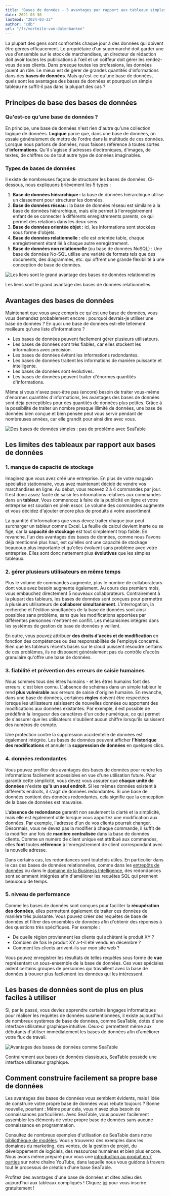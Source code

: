 ```yaml
---
title: "Bases de données - 5 avantages par rapport aux tableaux simples"
date: 2021-03-30
lastmod: "2024-03-22"
author: "cdb"
url: "/fr/vorteile-von-datenbanken"
---
```


La plupart des gens sont confrontés chaque jour à des données qui doivent être gérées efficacement. Le propriétaire d'un supermarché doit garder une vue d'ensemble sur le stock de marchandises, un directeur de rédaction doit avoir toutes les publications à l'œil et un coiffeur doit gérer les rendez-vous de ses clients. Dans presque toutes les professions, les données jouent un rôle. Le mieux est de gérer de grandes quantités d'informations dans des **bases de données**. Mais qu'est-ce qu'une base de données, quels sont les avantages des bases de données et pourquoi un simple tableau ne suffit-il pas dans la plupart des cas ?

## Principes de base des bases de données

### Qu'est-ce qu'une base de données ?

En principe, une base de données n'est rien d'autre qu'une collection logique de données. **Logique** parce que, dans une base de données, on essaie généralement de mettre de l'ordre dans la multitude de ces données. Lorsque nous parlons de données, nous faisons référence à toutes sortes d'**informations**. Qu'il s'agisse d'adresses électroniques, d'images, de textes, de chiffres ou de tout autre type de données imaginables.

### Types de bases de données

Il existe de nombreuses façons de structurer les bases de données. Ci-dessous, nous expliquons brièvement les 5 types :

1. **Base de données hiérarchique :** la base de données hiérarchique utilise un classement pour structurer les données.
2. **Base de données réseau :** la base de données réseau est similaire à la base de données hiérarchique, mais elle permet à l'enregistrement enfant de se connecter à différents enregistrements parents, ce qui permet des relations dans les deux sens.
3. **Base de données orientée objet :** ici, les informations sont stockées sous forme d'objets.
4. **Base de données relationnelle :** elle est orientée table, chaque enregistrement étant lié à chaque autre enregistrement.
5. **Base de données non relationnelle** (ou base de données NoSQL) : Une base de données No-SQL utilise une variété de formats tels que des documents, des diagrammes, etc. qui offrent une grande flexibilité à une conception de base de données.

![Les liens sont le grand avantage des bases de données relationnelles](https://seatable.io/wp-content/uploads/2021/03/hunter-harritt-Ype9sdOPdYc-unsplash-scaled-1.jpg)

Les liens sont le grand avantage des bases de données relationnelles.

## Avantages des bases de données

Maintenant que vous avez compris ce qu'est une base de données, vous vous demandez probablement encore : pourquoi devrais-je utiliser une base de données ? En quoi une base de données est-elle tellement meilleure qu'une liste d'informations ?

- Les bases de données peuvent facilement gérer plusieurs utilisateurs.
- Les bases de données sont très fiables, car elles stockent les informations avec précision.
- Les bases de données évitent les informations redondantes.
- Les bases de données traitent les informations de manière puissante et intelligente.
- Les bases de données sont évolutives.
- Les bases de données peuvent traiter d'énormes quantités d'informations.

Même si vous n'avez peut-être pas (encore) besoin de traiter vous-même d'énormes quantités d'informations, les avantages des bases de données sont déjà perceptibles pour des quantités de données plus petites. Grâce à la possibilité de traiter un nombre presque illimité de données, une base de données bien conçue et bien pensée peut vous servir pendant de nombreuses années, car elle grandit pour ainsi dire avec vous.

![Des bases de données simples : pas de problème avec SeaTable](https://seatable.io/wp-content/uploads/2021/10/pexels-christina-morillo-1181354-e1634551763220.jpg)

## Les limites des tableaux par rapport aux bases de données

### 1\. manque de capacité de stockage

Imaginez que vous avez créé une entreprise. En plus de votre magasin spécialisé stationnaire, vous avez maintenant décidé de vendre vos marchandises en ligne. Au début, vous recevez 2 à 4 commandes par jour. Il est donc assez facile de saisir les informations relatives aux commandes dans un **tableur**. Vous commencez à faire de la publicité en ligne et votre entreprise est soudain en plein essor. Le volume des commandes augmente et vous décidez d'ajouter encore plus de produits à votre assortiment.

La quantité d'informations que vous devez traiter chaque jour peut surcharger un tableur comme Excel. La feuille de calcul devient inerte ou se fige, car la **capacité de stockage** est tout simplement trop faible. En revanche, l'un des avantages des bases de données, comme nous l'avons déjà mentionné plus haut, est qu'elles ont une capacité de stockage beaucoup plus importante et qu'elles évoluent sans problème avec votre entreprise. Elles sont donc nettement plus **évolutives** que les simples tableaux.

### 2\. gérer plusieurs utilisateurs en même temps

Plus le volume de commandes augmente, plus le nombre de collaborateurs dont vous avez besoin augmente également. Au cours des premiers mois, vous embauchez directement 5 nouveaux collaborateurs. Contrairement à la plupart des tableurs, les bases de données sont conçues pour permettre à plusieurs utilisateurs de **collaborer simultanément**. L'interrogation, la recherche et l'édition simultanées de la base de données sont ainsi possibles sans problème, sans que les modifications apportées par différentes personnes n'entrent en conflit. Les mécanismes intégrés dans les systèmes de gestion de base de données y veillent.

En outre, vous pouvez attribuer **des droits d'accès et de modification** en fonction des compétences ou des responsabilités de l'employé concerné. Bien que les tableurs récents basés sur le cloud puissent résoudre certains de ces problèmes, ils ne disposent généralement pas du contrôle d'accès granulaire qu'offre une base de données.

### 3\. fiabilité et prévention des erreurs de saisie humaines

Nous sommes tous des êtres humains - et les êtres humains font des erreurs, c'est bien connu. L'absence de schémas dans un simple tableur le rend **plus vulnérable** aux erreurs de saisie d'origine humaine. En revanche, dans une base de données, certaines **règles** doivent être respectées lorsque les utilisateurs saisissent de nouvelles données ou apportent des modifications aux données existantes. Par exemple, il est possible de prédéfinir la longueur des caractères d'un code numérique, ce qui permet de s'assurer que les utilisateurs n'oublient aucun chiffre lorsqu'ils saisissent des numéros de compte.

Une protection contre la suppression accidentelle de données est également intégrée. Les bases de données peuvent afficher **l'historique des modifications** et annuler la **suppression de données** en quelques clics.

### 4\. données redondantes

Vous pouvez profiter des avantages des bases de données pour rendre les informations facilement accessibles en vue d'une utilisation future. Pour garantir cette simplicité, vous devez vous assurer que **chaque unité de données** n'existe **qu'à un seul endroit**. Si les mêmes données existent à différents endroits, il s'agit de données redondantes. Si une base de données contient des données redondantes, cela signifie que la conception de la base de données est mauvaise.

L'**absence de redondance** garantit non seulement la clarté et la simplicité, mais elle est également utile lorsque vous apportez une modification aux données. Par exemple, l'adresse d'un de vos clients pourrait changer. Désormais, vous ne devez pas la modifier à chaque commande, il suffit de la modifier une fois de **manière centralisée** dans la base de données clients. Comme un numéro de client unique est attribué aux commandes, elles **font** toutes **référence** à l'enregistrement de client correspondant avec la nouvelle adresse.

Dans certains cas, les redondances sont toutefois utiles. En particulier dans le cas des bases de données relationnelles, comme dans les [entrepôts de données](https://de.wikipedia.org/wiki/Data_Warehouse) ou dans le [domaine de la Business Intelligence](https://de.wikipedia.org/wiki/Business_Intelligence), des redondances sont sciemment intégrées afin d'améliorer les requêtes SQL qui prennent beaucoup de temps.

### 5\. niveau de performance

Comme les bases de données sont conçues pour faciliter la **récupération des données**, elles permettent également de traiter ces données de manière très puissante. Vous pouvez créer des requêtes de base de données et filtrer des ensembles de données afin d'obtenir des réponses à des questions très spécifiques. Par exemple :

- De quelle région proviennent les clients qui achètent le produit XY ?
- Combien de fois le produit XY a-t-il été vendu en décembre ?
- Comment les clients arrivent-ils sur mon site web ?

Vous pouvez enregistrer les résultats de telles requêtes sous forme de **vue** représentant un sous-ensemble de la base de données. Ces vues spéciales aident certains groupes de personnes qui travaillent avec la base de données à trouver plus facilement les données qui les intéressent.

## Les bases de données sont de plus en plus faciles à utiliser

Si, par le passé, vous deviez apprendre certains langages informatiques pour réaliser les requêtes de données susmentionnées, il existe aujourd'hui de nombreux systèmes de base de données, comme SeaTable, dotés d'une interface utilisateur graphique intuitive. Ceux-ci permettent même aux débutants d'utiliser immédiatement les bases de données afin d'améliorer votre flux de travail.

![Avantages des bases de données comme SeaTable](images/Teammitglieder-ohne-Zugriff-auf-eine-Base-in-die-Mitarbeiter-Spalte-eintragen.gif)

Contrairement aux bases de données classiques, SeaTable possède une interface utilisateur graphique.

## Comment construire facilement sa propre base de données

Les avantages des bases de données vous semblent évidents, mais l'idée de construire votre propre base de données vous rebute toujours ? Bonne nouvelle, pourtant : Même pour cela, vous n'avez plus besoin de connaissances particulières. Avec SeaTable, vous pouvez facilement assembler les éléments de votre propre base de données sans aucune connaissance en programmation.

Consultez de nombreux exemples d'utilisation de SeaTable dans notre [bibliothèque de modèles](https://seatable.io/fr/modeles/). Vous y trouverez des exemples dans les domaines du marketing, des ventes, de la gestion de projet, du développement de logiciels, des ressources humaines et bien plus encore. Nous avons même préparé pour vous une [introduction au produit en 7 parties](https://www.youtube.com/watch?v=srUQ2fD1FM0&t=32s) sur notre chaîne YouTube, dans laquelle nous vous guidons à travers tout le processus de création d'une base SeaTable.

Profitez des avantages d'une base de données et dites adieu dès aujourd'hui aux tableaux compliqués ! Cliquez [ici](https://seatable.io/fr/enregistrement/) pour vous inscrire gratuitement !
